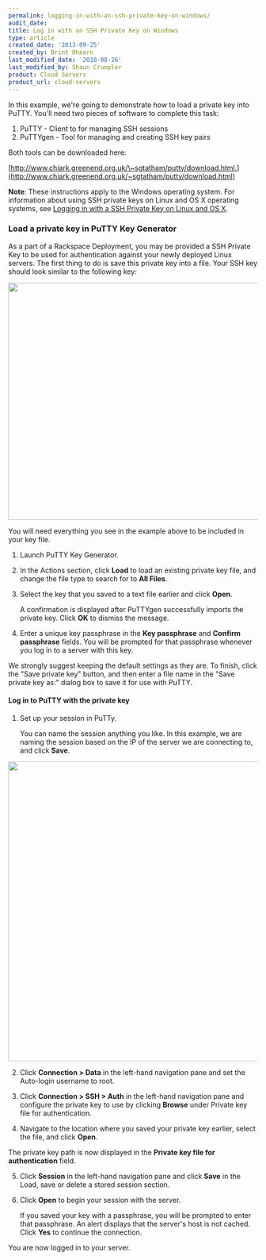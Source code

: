 ```yaml
---
permalink: logging-in-with-an-ssh-private-key-on-windows/
audit_date:
title: Log in with an SSH Private Key on Windows
type: article
created_date: '2013-09-25'
created_by: Brint Ohearn
last_modified_date: '2018-08-26'
last_modified_by: Shaun Crumpler
product: Cloud Servers
product_url: cloud-servers
---
```


In this example, we're going to demonstrate how to load a private key
into PuTTY. You'll need two pieces of software to complete this task:

1.  PuTTY - Client to for managing SSH sessions
2.  PuTTYgen - Tool for managing and creating SSH key pairs

Both tools can be downloaded here:

[http://www.chiark.greenend.org.uk/\~sgtatham/putty/download.html.](http://www.chiark.greenend.org.uk/~sgtatham/putty/download.html)

**Note**: These instructions apply to the Windows operating system.
For information about using SSH private keys on Linux and OS X operating
systems, see [Logging in with a SSH Private Key on Linux and OS X](/how-to/logging-in-with-an-ssh-private-key-on-linuxmac).

### Load a private key in PuTTY Key Generator

As a part of a Rackspace Deployment, you may be provided a SSH Private
Key to be used for authentication against your newly deployed Linux
servers. The first thing to do is save this private key into a file.
Your SSH key should look similar to the following key:

<img src="{% asset_path cloud-servers/logging-in-with-an-ssh-private-key-on-windows/Windows1.png %}" width="626" height="478" />

You will need everything you see in the example above to be included in
your key file.

1. Launch PuTTY Key Generator.

2. In the Actions section, click **Load** to load an existing private key file, and change the file type to search for to **All Files**.

3. Select the key that you saved to a text file earlier and click **Open**.

   A confirmation is displayed after PuTTYgen successfully imports the private key. Click **OK** to dismiss the message.

4. Enter a unique key passphrase in the **Key passphrase** and **Confirm
passphrase** fields. You will be prompted for that passphrase whenever
you log in to a server with this key.

We strongly suggest keeping the default settings as they are. To finish, click the "Save private key" button, and then enter a file name in the "Save private key as:" dialog box to save it for use with PuTTY.

#### Log in to PuTTY with the private key

1. Set up your session in PuTTy.

   You can name the session anything you like. In this example, we are naming the session based on the IP of the
server we are connecting to, and click **Save**.

  <img src="{% asset_path cloud-servers/logging-in-with-an-ssh-private-key-on-windows/Windows9.png %}" width="635" height="604" />

2. Click **Connection > Data** in the left-hand navigation pane and set the Auto-login username to root.

3. Click **Connection > SSH > Auth**  in the left-hand navigation pane and configure the private key to use by clicking **Browse** under Private key file for authentication.

4. Navigate to the location where you saved your private key earlier, select the file, and click **Open**.

  The private key path is now displayed in the **Private key file for authentication** field.

5. Click **Session** in the left-hand navigation pane and click **Save** in the Load, save or delete a stored session section.

6. Click **Open** to begin your session with the server.

   If you saved your key with a passphrase, you will be prompted to enter that passphrase. An alert displays that the server's host is not cached. Click **Yes** to continue the connection.

You are now logged in to your server.
